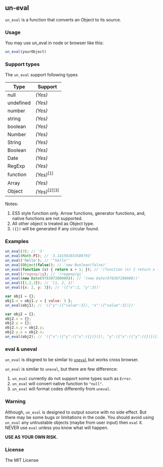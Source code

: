 ## un-eval

<code>un_eval</code> is a function that converts an Object to its source.

### Usage

You may use un_eval in node or browser like this:

```javascript
un_eval(yourObject)
```

### Support types

The <code>un_eval</code> support following types


| Type | Support |
|----|----|
| null | _(Yes)_ |
| undefined | _(Yes)_ |
| number | _(Yes)_ |
| string | _(Yes)_ |
| boolean | _(Yes)_ |
| Number | _(Yes)_ |
| String | _(Yes)_ |
| Boolean | _(Yes)_ |
| Date | _(Yes)_ |
| RegExp | _(Yes)_ |
| function | _(Yes)_<sup>[1]</sup> |
| Array | _(Yes)_ |
| Object | _(Yes)_<sup>[2][3]</sup> | 

Notes:

1. ES5 style function only. Arrow functions, generator functions, and, native functions are not supported.
2. All other object is treated as Object type.
3. <code>({})</code> will be generated if any circular found.

### Examples

```javascript
un_eval(3); // '3'
un_eval(Math.PI); // '3.141592653589793'
un_eval('hello'); // '"hello"'
un_eval(Object(false)); // 'new Boolean(false)'
un_eval(function (x) { return x + 1; }); // '(function (x) { return x + 1; })'
un_eval(/regexp/ig); // '/regexp/gi'
un_eval(new Date(978307200000)); // '(new Date(978307200000))'
un_eval([1,2,3]); // '[1, 2, 3]'
un_eval({x: 2, y: 3}); // '({"x":2, "y":3})'

var obj1 = {};
obj1.x = obj1.y = { value: 3 };
un_eval(obj1); // '({"y":({"value":3}), "x":({"value":3})})'

var obj2 = {};
obj2.x = {};
obj2.y = {};
obj2.x.y = obj2.y;
obj2.y.x = obj2.x;
un_eval(obj2); // '({"x":({"y":({"x":({})})}), "y":({"x":({"y":({})})})})'
```

### eval &amp; uneval

<code>un_eval</code> is disgned to be similar to <code>[uneval](https://developer.mozilla.org/docs/Web/JavaScript/Reference/Global_Objects/uneval)</code> but works cross browser.

<code>un_eval</code> is similar to <code>uneval</code>, but there are few difference:

1. <code>un_eval</code> currently do not support some types such as <code>Error</code>.
2. <code>un_eval</code> will convert native function to <code>"null"</code>.
3. <code>un_eval</code> will format codes differently from <code>uneval</code>.

### Warning

Although, <code>un_eval</code> is designed to output source with no side effect. But there may be some bugs or limitations in the code. You should avoid using <code>un_eval</code> any untrustable objects (maybe from user input) then <code>eval</code> it. NEVER use <code>eval</code> unless you know what will happen.

**USE AS YOUR OWN RISK.**

### License

The MIT License